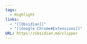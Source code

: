 ```yaml
---
tags:
  - Highlight
links:
  - "[[Obsidian]]"
  - "[[Google Chrome#Extensions]]"
URL: https://obsidian.md/clipper
---
```

